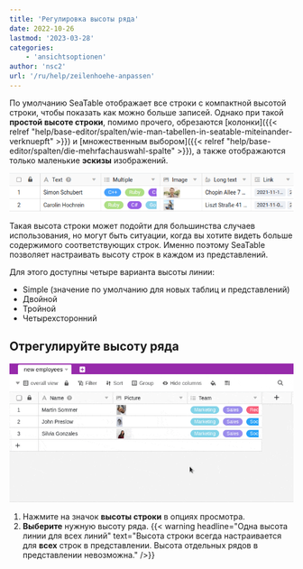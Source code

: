 ```yaml
---
title: 'Регулировка высоты ряда'
date: 2022-10-26
lastmod: '2023-03-28'
categories:
    - 'ansichtsoptionen'
author: 'nsc2'
url: '/ru/help/zeilenhoehe-anpassen'
---
```


По умолчанию SeaTable отображает все строки с компактной высотой строки, чтобы показать как можно больше записей. Однако при такой **простой высоте строки**, помимо прочего, обрезаются [колонки]({{< relref "help/base-editor/spalten/wie-man-tabellen-in-seatable-miteinander-verknuepft" >}}) и [множественным выбором]({{< relref "help/base-editor/spalten/die-mehrfachauswahl-spalte" >}}), а также отображаются только маленькие **эскизы** изображений.

![Усеченное содержимое ячеек](images/small-row-height-cut-cells.png)

Такая высота строки может подойти для большинства случаев использования, но могут быть ситуации, когда вы хотите видеть больше содержимого соответствующих строк. Именно поэтому SeaTable позволяет настраивать высоту строк в каждом из представлений.

Для этого доступны четыре варианта высоты линии:

- Simple (значение по умолчанию для новых таблиц и представлений)
- Двойной
- Тройной
- Четырехсторонний

## Отрегулируйте высоту ряда

![Отрегулируйте высоту ряда](images/set-row-height-new.gif)

1. Нажмите на значок **высоты строки** в опциях просмотра.
2. **Выберите** нужную высоту ряда.
   {{< warning  headline="Одна высота линии для всех линий"  text="Высота строки всегда настраивается для **всех** строк в представлении. Высота отдельных рядов в представлении невозможна." />}}
